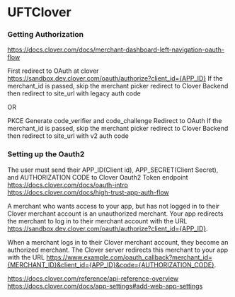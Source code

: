 # UFTClover

### Getting Authorization
https://docs.clover.com/docs/merchant-dashboard-left-navigation-oauth-flow

First redirect to OAuth at clover
https://sandbox.dev.clover.com/oauth/authorize?client_id={APP_ID}
If the merchant_id is passed, skip the merchant picker
redirect to Clover Backend then redirect to site_url with legacy auth code

OR

PKCE
Generate code_verifier and code_challenge
Redirect to OAuth
If the merchant_id is passed, skip the merchant picker
redirect to Clover Backend then redirect to site_url with v2 auth code

### Setting up the Oauth2
The user must send their APP_ID(Client id), APP_SECRET(Client Secret), and AUTHORIZATION CODE to Clover Oauth2 Token endpoint
https://docs.clover.com/docs/oauth-intro
https://docs.clover.com/docs/high-trust-app-auth-flow

A merchant who wants access to your app, but has not logged in to their Clover merchant account is an unauthorized merchant. Your app redirects the merchant to log in to their merchant account with the URL https://sandbox.dev.clover.com/oauth/authorize?client_id={APP_ID}.

When a merchant logs in to their Clover merchant account, they become an authorized merchant. The Clover server redirects this merchant to your app with the URL https://www.example.com/oauth_callback?merchant_id={MERCHANT_ID}&client_id={APP_ID}&code={AUTHORIZATION_CODE}.


https://docs.clover.com/reference/api-reference-overview
https://docs.clover.com/docs/app-settings#add-web-app-settings